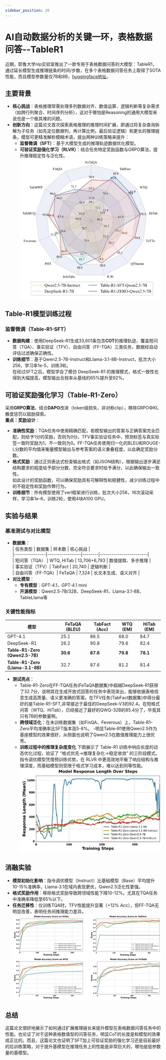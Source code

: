 ```yaml
---
sidebar_position: 20
---
```


# AI自动数据分析的关键一环，表格数据问答--TableR1
近期，耶鲁大学nlp实验室推出了一款专用于表格数据问答的大模型：TableR1，通过延长模型生成推理链条的时间/步数，在多个表格数据问答任务上取得了SOTA性能，而且模型参数量仅7B和8B，[huggingface地址](https://huggingface.co/Table-R1)。
## 主要背景
- **核心挑战**：表格推理常需处理多列数据对齐、数值运算、逻辑判断等复杂需求（如跨行列聚合、时间序列分析），这对于哪怕是Reasoning的通用大模型来说也是一个极其难的问题。
- **创新方向**：这篇论文首次探索表格推理的推理时间扩展，即通过将复杂查询拆解为子任务（如先定位数据列，再计算比例，最后验证逻辑）和更长的推理链条，模型可更精准解析模糊术语，提出两种训练策略来提升：  
    - **监督微调（SFT）**：基于大模型生成的推理轨迹数据优化模型。  
    - **可验证奖励强化学习（RLVR）**：结合任务特定奖励函数与GRPO算法，提升推理稳定性与泛化性。  
![img](img/tabler1_overview.jpeg)
## Table-R1模型训练过程
### 监督微调（Table-R1-SFT）
- **数据构建**：使用DeepSeek-R1生成33,601条包含**COT**的推理轨迹，覆盖短问答（TQA）、事实验证（TFV）、自由问答（FF-TQA）三类任务，数据经自动评估过滤确保正确性。  
- **训练细节**：基于Qwen2.5-7B-Instruct和Llama-3.1-8B-Instruct，批次大小256，学习率1e-5，训练3轮。  
在经过SFT之后，模型学会了模仿 DeepSeek-R1 的推理模式，格式一致性也得到大幅提高，模型输出合规率从基线的65%提升至92%。
## 可验证奖励强化学习（Table-R1-Zero）
采用**GRPO算法**，结合**DAPO**改进（token级损失、非对称clip），移除GRPO中KL散度惩罚以鼓励探索。  
**重点：奖励设计**：  
  - **准确性奖励**：TQA任务中使用精确匹配，若模型输出的答案与正确答案完全匹配，则给予1分的奖励，否则为0分。TFV事实验证任务中，预测标签与真实标签一致时奖励为1，不一致则为0。FF-TQA任务使用归一化的BLEU和ROUGE-L分数的平均值来衡量模型输出与参考答案的语义重叠程度，以此确定奖励分数。 
  - **格式奖励**：通过正则表达式检查输出格式（如JSON结构），根据输出逐步满足结构要求的程度给予部分分数，完全符合要求时给予满分，以此确保输出一致性。  
如此设计的奖励函数，可以确保奖励具有可解释性和稳健性，减少训练过程中的不稳定性和奖励作弊行为。
- **训练细节**：所有模型使用了verl框架进行训练，批次大小256，16次滚动采样，学习率1e-6，训练2轮，使用4块A100 GPU。  

## 实验与结果
### 基准测试与对比模型
- **数据集**：  
  | 任务类型       | 数据集          | 样本数 | 核心挑战               |  
  |----------------|-----------------|--------|------------------------|  
  | 短问答（TQA）  | WTQ, HiTab      | 13,706+6,793 | 数值提取、多步推理    |  
  | 事实验证（TFV）| TabFact         | 20,740 | 逻辑判断               |  
  | 自由问答（FF-TQA）| FeTaQA        | 7,324  | 长文本生成、语义对齐   |  
- **对比模型**：  
  - **专有模型**：GPT-4.1、GPT-4.1 mini  
  - **开源模型**：Qwen2.5-7B/32B、DeepSeek-R1、Llama-3.1-8B、TableLlama等  

### 关键性能指标 
| 模型                | FeTaQA (BLEU) | TabFact (Acc) | WTQ (EM) | HiTab (EM) |
|---------------------|---------------|---------------|----------|------------|
| GPT-4.1             | 25.1          | 86.5          | 68.0     | 84.7       |
| DeepSeek-R1          | 26.2          | 90.8          | 79.6     | 82.4       |
| **Table-R1-Zero (Qwen2.5-7B)** | **30.6**      | **87.6**      | **79.8** | **78.1**   |
| **Table-R1-Zero (Llama-3.1-8B)** | 32.7          | 87.6          | 81.2     | 81.4       |  

- **测试亮点**：  
  - Table-R1-Zero在FF-TQA任务(FeTaQA数据集)中超越DeepSeek-R1获得了32.7分，说明其在生成开放式回答的任务中表现突出，能够依据表格信息生成高质量、语义更准确的答案。在TFV任务(TabFact数据集)中得分最好的是Table-R1-SFT,非常接近于最佳的DeepSeek-V3的92.4。在短格式问答（WTQ、HiTab），已经接近了最好的QWQ-32B的85.4分了，毕竟其只有7B的参数量啊。
  - **跨领域泛化**：在未训练数据集（如FinQA、Feverous）上，Table-R1-Zero平均准确率比SFT版本高5-8%。 
  -明显Table-R1使用Qwen2.5作为基座模型的效果很好，从侧面也说明了Qwen2.5在数值推理能力上很优秀。
  - **训练过程中的推理复杂度变化**
  下图展示了 Table-R1 训练中响应长度的动态优化过程，验证了 “格式优先→推理复杂化→稳定收敛” 的三阶段模式。指令调优模型凭借预训练优势，在 RLVR 中更高效地平衡了响应结构与推理深度，而基础模型则受限于格式学习成本，难以达到同等性能。
  ![img](img/tabler1_resp_length.jpeg)
## 消融实验
- **模型初始化影响**：指令调优模型（Instruct）比基础模型（Base）平均提升10-15%准确率，Llama-3.1在域内表现更优，Qwen2.5泛化性更强。  
- **格式奖励作用**：移除格式奖励导致跨领域性能下降10-12%，尤其在TQA任务中准确率降低至65%以下。  
- **任务迁移性**：仅训练TQA时，TFV性能提升显著（+12% Acc），但FF-TQA无明显改善，表明任务间推理能力差异。  
![img](img/tabler1_performance.jpeg)

## 总结
这篇论文很好地展示了如何通过扩展推理链长来提升模型在表格数据问答任务中的性能。也论证了对于这种表格数值型的问答任务，明显CoT的长度是和模型的效果成正比的。而且，这篇论文也证明了SFT加上可验证奖励的强化学习还是目前最好的后训练策略，对于提升基模型在推理任务上的性能是非常巨大的，哪怕是低参数量的基模型。



